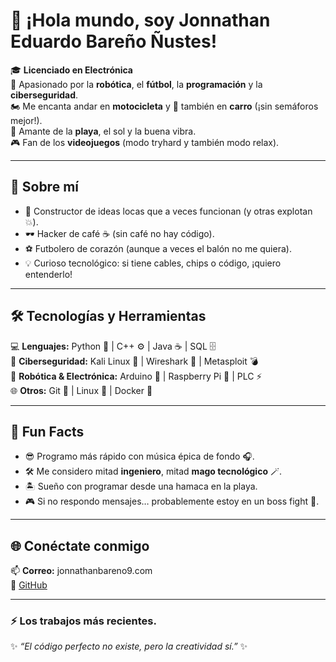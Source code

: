 # 👋 ¡Hola mundo, soy Jonnathan Eduardo Bareño Ñustes!  

🎓 **Licenciado en Electrónica**  
🤖 Apasionado por la **robótica**, el **fútbol**, la **programación** y la **ciberseguridad**.  
🏍️ Me encanta andar en **motocicleta** y 🚗 también en **carro** (¡sin semáforos mejor!).  
🌴 Amante de la **playa**, el sol y la buena vibra.  
🎮 Fan de los **videojuegos** (modo tryhard y también modo relax).  

---

## 🚀 Sobre mí
- 🔧 Constructor de ideas locas que a veces funcionan (y otras explotan 💥).  
- 🕶️ Hacker de café ☕ (sin café no hay código).  
- ⚽ Futbolero de corazón (aunque a veces el balón no me quiera).  
- 💡 Curioso tecnológico: si tiene cables, chips o código, ¡quiero entenderlo!  

---

## 🛠️ Tecnologías y Herramientas
💻 **Lenguajes:** Python 🐍 | C++ ⚙️ | Java ☕ | SQL 🗄️  
🔐 **Ciberseguridad:** Kali Linux 🐉 | Wireshark 🦈 | Metasploit 💣  
🤖 **Robótica & Electrónica:** Arduino 🔌 | Raspberry Pi 🍓 | PLC ⚡  
🌐 **Otros:** Git 🐙 | Linux 🐧 | Docker 🐋  

---

## 🎯 Fun Facts
- 😎 Programo más rápido con música épica de fondo 🎧.  
- 🛠️ Me considero mitad **ingeniero**, mitad **mago tecnológico** 🪄.  
- 🏝️ Sueño con programar desde una hamaca en la playa.  
- 🎮 Si no respondo mensajes… probablemente estoy en un boss fight 👾.  

---

## 🌐 Conéctate conmigo
📫 **Correo:** jonnathanbareno9.com    
👾 [GitHub](https://github.com/JonnyPeligro)  

---
### :zap: Los trabajos más recientes.
<!--RECENT_ACTIVITY:start-->
<!--RECENT_ACTIVITY:last_update-->

✨ *“El código perfecto no existe, pero la creatividad sí.”* ✨  

